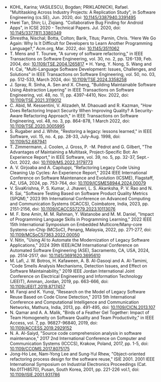 * KOHL, Karina; VASILESCU, Bogdan; PRIKLADNICKI, Rafael. "Multitasking Across Industry Projects: A Replication Study", in Software Engineering (cs.SE), Jun. 2020, doi: [10.1145/3387940.3391495](https://doi.org/10.1145/3387940.3391495)
* Hwei Tan, Shin; Li, Ziqiang. "Collaborative Bug Finding for Android Apps", in ICSE 2020 - Technical Papers. Jul. 2020, doi: [10.1145/3377811.3380349](https://doi.org/10.1145/3377811.3380349)
* Shrestha, Nischal; Botta, Colton; Barik, Titus; Parnin, Chris. “Here We Go Again: Why Is It Difficult for Developers to Learn Another Programming Language?,” Acm.org, Mar. 2022, doi: [10.1145/3511062](https://doi.org/10.1145/3511062)
* T. Mens and T. Tourwe, "A survey of software refactoring," in IEEE Transactions on Software Engineering, vol. 30, no. 2, pp. 126-139, Feb. 2004, doi: [10.1109/TSE.2004.1265817](https://doi.org/10.1109/TSE.2004.1265817)
‌* H. Yang, Y. Nong, S. Wang and H. Cai, "Multi-Language Software Development: Issues, Challenges, and Solutions" in IEEE Transactions on Software Engineering, vol. 50, no. 03, pp. 512-533, March 2024, doi: [10.1109/TSE.2024.3358258](https://doi.ieeecomputersociety.org/10.1109/TSE.2024.3358258)
* J. Spray, R. Sinha, A. Sen and X. Cheng, "Building Maintainable Software Using Abstraction Layering" in IEEE Transactions on Software Engineering, vol. 48, no. 11, pp. 4397-4410, Nov. 2022, doi: [10.1109/TSE.2021.3119012](https://doi.ieeecomputersociety.org/10.1109/TSE.2021.3119012)
* C. Abid, M. Kessentini, V. Alizadeh, M. Dhaouadi and R. Kazman, "How Does Refactoring Impact Security When Improving Quality? A Security-Aware Refactoring Approach," in IEEE Transactions on Software Engineering, vol. 48, no. 3, pp. 864-878, 1 March 2022, doi: [10.1109/TSE.2020.3005995](https://doi.org/10.1109/TSE.2020.3005995)
* S. Rugaber and J. White, "Restoring a legacy: lessons learned," in IEEE Software, vol. 15, no. 4, pp. 28-33, July-Aug. 1998, doi: [10.1109/52.687941](https://doi.org/10.1109/52.687941)
* T. Zimmermann, J. Coolen, J. Gross, P. -M. Pédrot and G. Gilbert, "The Advantages of Maintaining a Multitask, Project-Specific Bot: An Experience Report," in IEEE Software, vol. 39, no. 5, pp. 32-37, Sept.-Oct. 2022, doi: [10.1109/MS.2022.3179773](https://doi.org/10.1109/MS.2022.3179773)
* A. V. Girjoaba and A. Capiluppi, "Refactoring Legacy Code Using Cleaning Up Cycles: An Experience Report," 2024 IEEE International Conference on Software Maintenance and Evolution (ICSME), Flagstaff, AZ, USA, 2024, pp. 753-764, doi: [10.1109/ICSME58944.2024.00079](https://doi.org/10.1109/ICSME58944.2024.00079)
* V. SivaKrishna, P. S. Kumar, J. Jhaveri, L. S. Akanksha, P. V. Rao and N. R. Sai, "Software Testing Based on Software Product Quality Metrics (SPQM)," 2023 9th International Conference on Advanced Computing and Communication Systems (ICACCS), Coimbatore, India, 2023, pp. 2151-2156, doi: [10.1109/ICACCS57279.2023.10113076](https://doi.org/10.1109/ICACCS57279.2023.10113076)
* M. F. Ibne Amin, M. M. Rahman, Y. Watanobe and M. M. Daniel, "Impact of Programming Language Skills in Programming Learning," 2022 IEEE 15th International Symposium on Embedded Multicore/Many-core Systems-on-Chip (MCSoC), Penang, Malaysia, 2022, pp. 271-277, doi: [10.1109/MCSoC57363.2022.00050](https://doi.org/10.1109/MCSoC57363.2022.00050)
* V. Nitin, "Using AI to Automate the Modernization of Legacy Software Applications," 2024 39th IEEE/ACM International Conference on Automated Software Engineering (ASE), Sacramento, CA, USA, 2024, pp. 2514-2517, doi: [10.1145/3691620.3695610](https://doi.org/10.1145/3691620.3695610)
* M. Lafi, J. W. Botros, H. Kafaween, A. B. Al-Dasoqi and A. Al-Tamimi, "Code Smells Analysis Mechanisms, Detection Issues, and Effect on Software Maintainability," 2019 IEEE Jordan International Joint Conference on Electrical Engineering and Information Technology (JEEIT), Amman, Jordan, 2019, pp. 663-666, doi: [10.1109/JEEIT.2019.8717457](https://doi.org/10.1109/JEEIT.2019.8717457)
* M. Fanqi and K. Yunqi, "Research on the Model of Legacy Software Reuse Based on Code Clone Detection," 2013 5th International Conference and Computational Intelligence and Communication Networks, Mathura, India, 2013, pp. 491-495, doi: [10.1109/CICN.2013.107](https://doi.org/10.1109/CICN.2013.107)
* N. Qamar and A. A. Malik, "Birds of a Feather Gel Together: Impact of Team Homogeneity on Software Quality and Team Productivity," in IEEE Access, vol. 7, pp. 96827-96840, 2019, doi: [10.1109/ACCESS.2019.2929152](https://doi.org/10.1109/ACCESS.2019.2929152)
* N. A. Al-Saiyd, "Source code comprehension analysis in software maintenance," 2017 2nd International Conference on Computer and Communication Systems (ICCCS), Krakow, Poland, 2017, pp. 1-5, doi: [10.1109/CCOMS.2017.8075175](https://doi.org/10.1109/CCOMS.2017.8075175)
* Jong-Ho Lee, Nam-Yong Lee and Sung-Yul Rhew, "Object-oriented refactoring process design for the software reuse," ISIE 2001. 2001 IEEE International Symposium on Industrial Electronics Proceedings (Cat. No.01TH8570), Pusan, South Korea, 2001, pp. 221-226 vol.1, doi: [10.1109/ISIE.2001.931786](https://doi.org/10.1109/ISIE.2001.931786)
